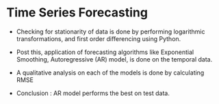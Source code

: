 # Time Series Forecasting

- Checking for stationarity of data is done by performing logarithmic transformations, and first order differencing using Python.
- Post this, application of forecasting algorithms like Exponential Smoothing, Autoregressive (AR) model, is done on the temporal data. 
- A qualitative analysis on each of the models is done by calculating RMSE 

- Conclusion : AR model performs the best on test data.

